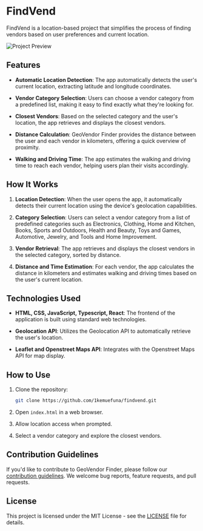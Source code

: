 # FindVend

FindVend is a location-based project that simplifies the process of finding vendors based on user preferences and current location.

![Project Preview](https://drive.google.com/uc?export=download&id=1Vd_Ob7n9Ee_ABkU88WtL73X5n_WhFxwD)

## Features

- **Automatic Location Detection**: The app automatically detects the user's current location, extracting latitude and longitude coordinates.

- **Vendor Category Selection**: Users can choose a vendor category from a predefined list, making it easy to find exactly what they're looking for.

- **Closest Vendors**: Based on the selected category and the user's location, the app retrieves and displays the closest vendors.

- **Distance Calculation**: GeoVendor Finder provides the distance between the user and each vendor in kilometers, offering a quick overview of proximity.

- **Walking and Driving Time**: The app estimates the walking and driving time to reach each vendor, helping users plan their visits accordingly.

## How It Works

1. **Location Detection**: When the user opens the app, it automatically detects their current location using the device's geolocation capabilities.

2. **Category Selection**: Users can select a vendor category from a list of predefined categories such as Electronics, Clothing, Home and Kitchen, Books, Sports and Outdoors, Health and Beauty, Toys and Games, Automotive, Jewelry, and Tools and Home Improvement.

3. **Vendor Retrieval**: The app retrieves and displays the closest vendors in the selected category, sorted by distance.

4. **Distance and Time Estimation**: For each vendor, the app calculates the distance in kilometers and estimates walking and driving times based on the user's current location.

## Technologies Used

- **HTML, CSS, JavaScript, Typescript, React**: The frontend of the application is built using standard web technologies.

- **Geolocation API**: Utilizes the Geolocation API to automatically retrieve the user's location.

- **Leaflet and Openstreet Maps API**: Integrates with the Openstreet Maps API for map display.

## How to Use

1. Clone the repository:

   ```bash
   git clone https://github.com/1kemuefuna/findvend.git

2. Open `index.html` in a web browser.

3. Allow location access when prompted.

4. Select a vendor category and explore the closest vendors.

## Contribution Guidelines

If you'd like to contribute to GeoVendor Finder, please follow our [contribution guidelines](CONTRIBUTING.md). We welcome bug reports, feature requests, and pull requests.

## License

This project is licensed under the MIT License - see the [LICENSE](LICENSE) file for details.
